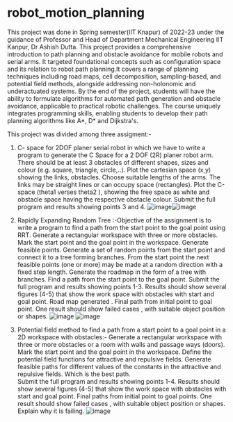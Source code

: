 # robot_motion_planning
This project was done in Spring semester(IIT Knapur) of 2022-23 under the guidance of Professor and Head of Department Mechanical Engineering IIT Kanpur, Dr Ashish Dutta.
This project provides a comprehensive introduction to path planning and obstacle avoidance for mobile robots and serial arms. It targeted foundational concepts such as configuration space and its relation to robot path planning.It covers a range of planning techniques including road maps, cell decomposition, sampling-based, and potential field methods, alongside addressing non-holonomic and underactuated systems. By the end of the project, students will have the ability to formulate algorithms for automated path generation and obstacle avoidance, applicable to practical robotic challenges. The course uniquely integrates programming skills, enabling students to develop their path planning algorithms like A*, D* and Dijkstra's.

This project was divided among three assigment:-

1) C- space for 2DOF planer serial robot in which we have to write a program to generate the C Space for a 2 DOF (2R) planer robot arm. There should be at least 3 obstacles of different shapes, sizes and colour (e.g. square, triangle, circle,..). Plot the cartesian  space (x,y) showing the links, obstacles. Choose suitable lengths of the arms. The links may be straight lines or can occupy space (rectangles). Plot the C-space (theta1 verses theta2 ), showing the free space as white and obstacle space having the respective obstacle colour. Submit the full program and results showing points 3 and 4.
![image](https://github.com/aryanraj4049/robot_motion_planning/assets/87406447/61ecc5b4-8a33-4ae9-9b51-97f9c02992dc)![image](https://github.com/aryanraj4049/robot_motion_planning/assets/87406447/48d9d0b9-b081-4a7b-b734-ec909b9d5bb4)

2) Rapidly Expanding Random Tree :-Objective of the assignment is to write a program to find a path from the start point to the goal point using RRT. Generate a rectangular workspace with three or more obstacles. Mark the start point and the goal point in the workspace. Generate feasible points. Generate a set of random points from the start point and connect it to a tree forming branches. From the start point the next feasible points (one or more) may be made at a random direction with a fixed step length. Generate the roadmap in the form of a tree with branches. Find a path from the start point to the goal point. Submit the full program and results showing points 1-3. Results should show several figures (4-5) that show the work space with obstacles with start and goal point. Road map generated . Final path from initial point to goal point. One result should show failed cases , with suitable object position or shapes.
![image](https://github.com/aryanraj4049/robot_motion_planning/assets/87406447/2cb75065-8a4d-4311-bfcf-33f66c0223fd)
![image](https://github.com/aryanraj4049/robot_motion_planning/assets/87406447/a6722c8b-a962-4c5c-a36e-e447cb48a43d)

3) Potential field method to find a path from a start point to a goal point in a 2D workspace with obstacles:- Generate a rectangular workspace with three or more obstacles or a room with walls and passage ways (doors). Mark the start point and the goal point in the workspace. Define the potential field functions for attractive and repulsive fields. Generate feasible paths for different values of the constants in the attractive and repulsive fields. Which is the best path.  
Submit the full program and results showing points 1-4. Results should show several figures (4-5) that show the work space with obstacles with start and goal point. Final paths from initial point to goal points. One result should show failed cases , with suitable object position or shapes. Explain why it is failing.
![image](https://github.com/aryanraj4049/robot_motion_planning/assets/87406447/fdd98d40-1bfa-4810-9c92-7b6b5a799e2d)


